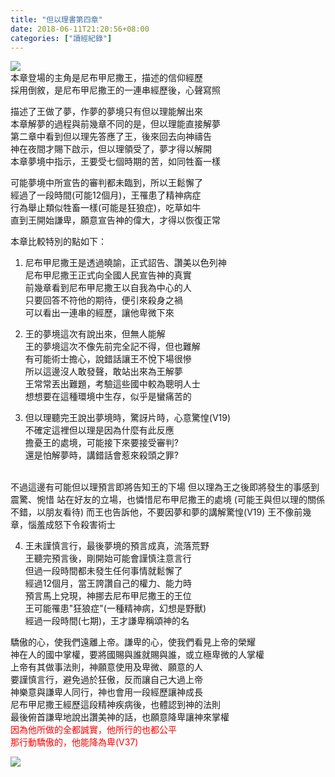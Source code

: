 ```yaml
---
title: "但以理書第四章"
date: 2018-06-11T21:20:56+08:00
categories: ["讀經紀錄"]
---
```

![](https://farm2.staticflickr.com/1823/42950257832_a3945ce388_h.jpg)  
本章登場的主角是尼布甲尼撒王，描述的信仰經歷  
採用倒敘，是尼布甲尼撒王的一連串經歷後，心聲寫照  
<!--more-->

描述了王做了夢，作夢的夢境只有但以理能解出來  
本章解夢的過程與前幾章不同的是，但以理能直接解夢  
第二章中看到但以理先答應了王，後來回去向神禱告  
神在夜間才賜下啟示，但以理領受了，夢才得以解開  
本章夢境中指示，王要受七個時期的苦，如同牲畜一樣  
  
可能夢境中所宣告的審判都未臨到，所以王鬆懈了  
經過了一段時間(可能12個月)，王罹患了精神病症  
行為舉止類似牲畜一樣(可能是狂狼症)，吃草如牛  
直到王開始謙卑，願意宣告神的偉大，才得以恢復正常  
  
本章比較特別的點如下：  

1. 尼布甲尼撒王是透過曉諭，正式詔告、讚美以色列神  
尼布甲尼撒王正式向全國人民宣告神的真實  
前幾章看到尼布甲尼撒王以自我為中心的人  
只要回答不符他的期待，便引來殺身之禍  
可以看出一連串的經歷，讓他卑微下來  
  
2. 王的夢境這次有說出來，但無人能解  
王的夢境這次不像先前完全記不得，但也難解  
有可能術士擔心，說錯話讓王不悅下場很慘  
所以這邊沒人敢發聲，敢站出來為王解夢  
王常常丟出難題，考驗這些國中較為聰明人士  
想想要在這種環境中生存，似乎是蠻痛苦的  
  
3. 但以理聽完王說出夢境時，驚訝片時，心意驚惶(V19)  
不確定這裡但以理是因為什麼有此反應  
擔憂王的處境，可能接下來要接受審判?  
還是怕解夢時，講錯話會惹來殺頭之罪?  
<br/>
不過這邊有可能但以理預言即將告知王的下場  
但以理為王之後即將發生的事感到震驚、惋惜  
站在好友的立場，也憐惜尼布甲尼撒王的處境  
(可能王與但以理的關係不錯，以朋友看待)  
而王也告訴他，不要因夢和夢的講解驚惶(V19)  
王不像前幾章，惱羞成怒下令殺害術士  
  
4. 王未謹慎言行，最後夢境的預言成真，流落荒野  
王聽完預言後，剛開始可能會謹慎注意言行  
但過一段時間都未發生任何事情就鬆懈了  
經過12個月，當王誇讚自己的權力、能力時  
預言馬上兌現，神挪去尼布甲尼撒王的王位  
王可能罹患"狂狼症"(一種精神病，幻想是野獸)  
經過一段時間(七期)，王才謙卑稱頌神的名  
  
驕傲的心，使我們遠離上帝。謙卑的心，使我們看見上帝的榮耀  
神在人的國中掌權，要將國賜與誰就賜與誰，或立極卑微的人掌權  
上帝有其做事法則，神願意使用及卑微、願意的人  
要謹慎言行，避免過於狂傲，反而讓自己大過上帝   
神樂意與謙卑人同行，神也會用一段經歷讓神成長  
尼布甲尼撒王經歷這段精神疾病後，也體認到神的法則  
最後俯首謙卑地說出讚美神的話，也願意降卑讓神來掌權  
<font style="color:red">
因為他所做的全都誠實，他所行的也都公平  
那行動驕傲的，他能降為卑(V37)  
</font>
  
  ![](https://farm2.staticflickr.com/1721/42521257052_56e929f2d8_h.jpg)  

